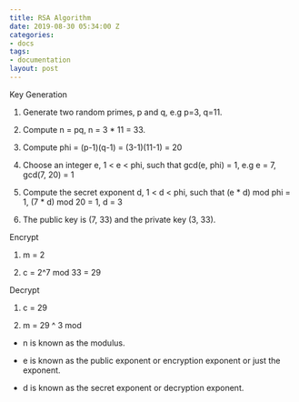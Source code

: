 ```yaml
---
title: RSA Algorithm
date: 2019-08-30 05:34:00 Z
categories:
- docs
tags:
- documentation
layout: post
---
```


Key Generation

1. Generate two random primes, p and q, e.g p=3, q=11.

2. Compute n = pq, n = 3 \* 11 = 33.

3. Compute phi = (p-1)(q-1) = (3-1)(11-1) = 20

4. Choose an integer e, 1 < e < phi, such that gcd(e, phi) = 1, e.g e = 7, gcd(7, 20) = 1

5. Compute the secret exponent d, 1 < d < phi, such that (e \* d) mod phi = 1, (7 \* d) mod 20 = 1,  d = 3

<!--more-->

6. The public key is (7, 33) and the private key (3, 33).


Encrypt

1. m = 2

2. c = 2^7 mod 33 = 29


Decrypt

1. c = 29

2. m = 29 ^ 3 mod

* n is known as the modulus.

* e is known as the public exponent or encryption exponent or just the exponent.

* d is known as the secret exponent or decryption exponent.
